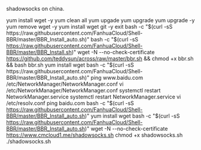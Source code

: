shadowsocks on china.

yum install wget -y
yum clean all
yum upgade
yum upgrade
yum upgrade -y
yum remove wget -y
yum install wget git -y
exit 
bash -c "$(curl -sS https://raw.githubusercontent.com/FanhuaCloud/Shell-BBR/master/BBR_Install_auto.sh)"
bash -c "$(curl -sS https://raw.githubusercontent.com/FanhuaCloud/Shell-BBR/master/BBR_Install.sh)"
wget -N --no-check-certificate https://github.com/teddysun/across/raw/master/bbr.sh && chmod +x bbr.sh && bash bbr.sh
yum  install wget
bash -c "$(curl -sS https://raw.githubusercontent.com/FanhuaCloud/Shell-BBR/master/BBR_Install_auto.sh)"
ping www.baidu.com 
/etc/NetworkManager/NetworkManager.conf
vi /etc/NetworkManager/NetworkManager.conf
systemctl restart NetworkManager.service
systemctl restart NetworkManager.service
vi /etc/resolv.conf
ping baidu.com
bash -c "$(curl -sS https://raw.githubusercontent.com/FanhuaCloud/Shell-BBR/master/BBR_Install_auto.sh)"
yum install wget
bash -c "$(curl -sS https://raw.githubusercontent.com/FanhuaCloud/Shell-BBR/master/BBR_Install_auto.sh)"
wget -N --no-check-certificate https://www.cmcloud1.me/shadowsocks.sh
chmod +x shadowsocks.sh
./shadowsocks.sh
